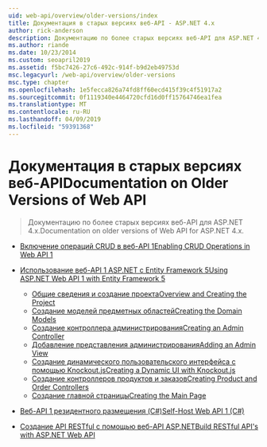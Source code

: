 ```yaml
---
uid: web-api/overview/older-versions/index
title: Документация в старых версиях веб-API - ASP.NET 4.x
author: rick-anderson
description: Документацию по более старых версиях веб-API для ASP.NET 4.x.
ms.author: riande
ms.date: 10/23/2014
ms.custom: seoapril2019
ms.assetid: f5bc7426-27c6-492c-914f-b9d2eb49753d
msc.legacyurl: /web-api/overview/older-versions
msc.type: chapter
ms.openlocfilehash: 1e5fecca826a74fd8ff60ecd415f39c4f51917a2
ms.sourcegitcommit: 0f1119340e4464720cfd16d0ff15764746ea1fea
ms.translationtype: MT
ms.contentlocale: ru-RU
ms.lasthandoff: 04/09/2019
ms.locfileid: "59391368"
---
```

# <a name="documentation-on-older-versions-of-web-api"></a><span data-ttu-id="4eae2-103">Документация в старых версиях веб-API</span><span class="sxs-lookup"><span data-stu-id="4eae2-103">Documentation on Older Versions of Web API</span></span>

> <span data-ttu-id="4eae2-104">Документацию по более старых версиях веб-API для ASP.NET 4.x.</span><span class="sxs-lookup"><span data-stu-id="4eae2-104">Documentation on older versions of Web API for ASP.NET 4.x.</span></span>


- [<span data-ttu-id="4eae2-105">Включение операций CRUD в веб-API 1</span><span class="sxs-lookup"><span data-stu-id="4eae2-105">Enabling CRUD Operations in Web API 1</span></span>](creating-a-web-api-that-supports-crud-operations.md)
- [<span data-ttu-id="4eae2-106">Использование веб-API 1 ASP.NET с Entity Framework 5</span><span class="sxs-lookup"><span data-stu-id="4eae2-106">Using ASP.NET Web API 1 with Entity Framework 5</span></span>](using-web-api-1-with-entity-framework-5/index.md)

    - [<span data-ttu-id="4eae2-107">Общие сведения и создание проекта</span><span class="sxs-lookup"><span data-stu-id="4eae2-107">Overview and Creating the Project</span></span>](using-web-api-1-with-entity-framework-5/using-web-api-with-entity-framework-part-1.md)
    - [<span data-ttu-id="4eae2-108">Создание моделей предметных областей</span><span class="sxs-lookup"><span data-stu-id="4eae2-108">Creating the Domain Models</span></span>](using-web-api-1-with-entity-framework-5/using-web-api-with-entity-framework-part-2.md)
    - [<span data-ttu-id="4eae2-109">Создание контроллера администрирования</span><span class="sxs-lookup"><span data-stu-id="4eae2-109">Creating an Admin Controller</span></span>](using-web-api-1-with-entity-framework-5/using-web-api-with-entity-framework-part-3.md)
    - [<span data-ttu-id="4eae2-110">Добавление представления администрирования</span><span class="sxs-lookup"><span data-stu-id="4eae2-110">Adding an Admin View</span></span>](using-web-api-1-with-entity-framework-5/using-web-api-with-entity-framework-part-4.md)
    - [<span data-ttu-id="4eae2-111">Создание динамического пользовательского интерфейса с помощью Knockout.js</span><span class="sxs-lookup"><span data-stu-id="4eae2-111">Creating a Dynamic UI with Knockout.js</span></span>](using-web-api-1-with-entity-framework-5/using-web-api-with-entity-framework-part-5.md)
    - [<span data-ttu-id="4eae2-112">Создание контроллеров продуктов и заказов</span><span class="sxs-lookup"><span data-stu-id="4eae2-112">Creating Product and Order Controllers</span></span>](using-web-api-1-with-entity-framework-5/using-web-api-with-entity-framework-part-6.md)
    - [<span data-ttu-id="4eae2-113">Создание главной страницы</span><span class="sxs-lookup"><span data-stu-id="4eae2-113">Creating the Main Page</span></span>](using-web-api-1-with-entity-framework-5/using-web-api-with-entity-framework-part-7.md)
- [<span data-ttu-id="4eae2-114">Веб-API 1 резидентного размещения (C#)</span><span class="sxs-lookup"><span data-stu-id="4eae2-114">Self-Host Web API 1 (C#)</span></span>](self-host-a-web-api.md)
- [<span data-ttu-id="4eae2-115">Создание API RESTful с помощью веб-API ASP.NET</span><span class="sxs-lookup"><span data-stu-id="4eae2-115">Build RESTful API's with ASP.NET Web API</span></span>](build-restful-apis-with-aspnet-web-api.md)
